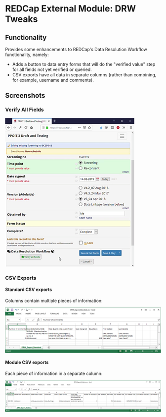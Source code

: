 # REDCap External Module: DRW Tweaks

## Functionality
Provides some enhancements to REDCap's Data Resolution Workflow functionality, namely:
* Adds a button to data entry forms that will do the "verified value" step for all fields not yet verified or queried.
* CSV exports have all data in separate columns (rather than combining, for example, username and comments).

## Screenshots
### Verify All Fields
![Verify all](./verify-all.gif)

### CSV Exports
#### Standard CSV exports 
Columns contain multiple pieces of information:

![DRW Export Standard](./drw-export-standard.png)

#### Module CSV exports
Each piece of information in a separate column:

![DRW Export Module](./drw-export-module.png)
